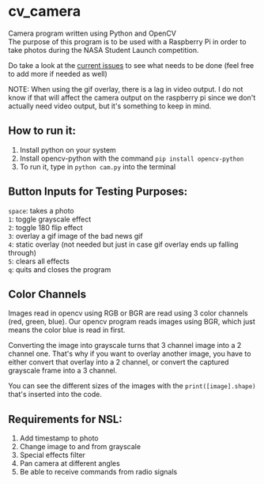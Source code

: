 # cv_camera
Camera program written using Python and OpenCV  
The purpose of this program is to be used with a Raspberry Pi in order to take photos during the NASA Student Launch competition.  

Do take a look at the [current issues](https://github.com/Nin3s/cv_camera/issues) to see what needs to be done (feel free to add more if needed as well)  

NOTE: When using the gif overlay, there is a lag in video output. I do not know if that will affect the camera output on the raspberry pi since we don't actually need video output, but it's something to keep in mind.

## How to run it:
1. Install python on your system
2. Install opencv-python with the command `pip install opencv-python`
3. To run it, type in `python cam.py` into the terminal

## Button Inputs for Testing Purposes:
`space`: takes a photo  
`1`: toggle grayscale effect  
`2`: toggle 180 flip effect  
`3`: overlay a gif image of the bad news gif  
`4`: static overlay (not needed but just in case gif overlay ends up falling through)  
`5`: clears all effects  
`q`: quits and closes the program  

## Color Channels
Images read in opencv using RGB or BGR are read using 3 color channels (red, green, blue). Our opencv program reads images using BGR, which just means the color blue is read in first.  

Converting the image into grayscale turns that 3 channel image into a 2 channel one. That's why if you want to overlay another image, you have to either convert that overlay into a 2 channel, or convert the captured grayscale frame into a 3 channel.  

You can see the different sizes of the images with the `print([image].shape)` that's inserted into the code.  

## Requirements for NSL:
1. Add timestamp to photo
2. Change image to and from grayscale
3. Special effects filter
4. Pan camera at different angles
5. Be able to receive commands from radio signals
